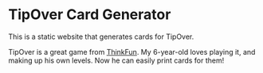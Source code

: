 TipOver Card Generator
=========================

This is a static website that generates cards for TipOver.

TipOver is a great game from [ThinkFun](http://www.thinkfun.com/tipover/).
My 6-year-old loves playing it, and making up his own levels.
Now he can easily print cards for them!